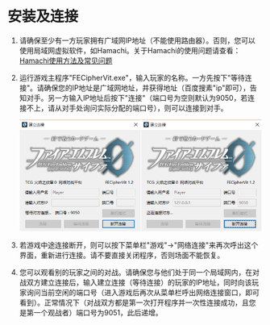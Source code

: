 
# 安装及连接

1. 请确保至少有一方玩家拥有广域网IP地址（不能使用路由器）。否则，您可以使用局域网虚拟软件，如Hamachi。关于Hamachi的使用问题请查看：[Hamachi使用方法及常见问题](../hamachi.md)

2. 运行游戏主程序"FECipherVit.exe"，输入玩家的名称。一方先按下"等待连接"。请确保您的IP地址是广域网地址，并获得地址（百度搜素"ip"即可），告知对手。另一方输入IP地址后按下"连接"（端口号为空则默认为9050，若连接不上，请从对手处询问实际分配的端口号），则可以连接到对手。

    ![](../connection.png)

3. 若游戏中途连接断开，则可以按下菜单栏"游戏"→"网络连接"来再次呼出这个界面，重新进行连接。请不要直接关闭程序，否则场面不能恢复。

4. 您可以观看别的玩家之间的对战。请确保您与他们处于同一个局域网内，在对战双方建立连接后，输入建立连接（等待连接）的玩家的IP地址，同时向该玩家询问当前空闲的端口号（进入游戏后再次从菜单栏呼出网络连接窗口，即可看到）。正常情况下（对战双方都是第一次打开程序并一次性连接成功，且您是第一个观战者）端口号为9051，此后递增。

 